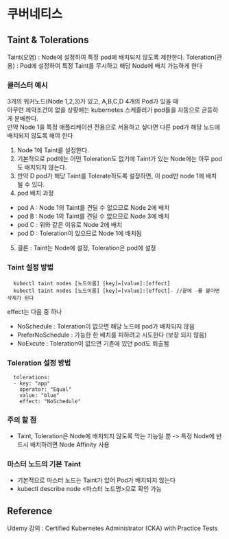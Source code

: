 # 쿠버네티스

## Taint & Tolerations
Taint(오염) : Node에 설정하여 특정 pod에 배치되지 않도록 제한한다.
Toleration(관용) : Pod에 설정하여 특정 Taint를 무시하고 해당 Node에 배치 가능하게 한다

### 클러스터 예시
3개의 워커노드(Node 1,2,3)가 있고, A,B,C,D 4개의 Pod가 있을 때  
아무런 제약조건이 없을 상황에는 kubernetes 스케줄러가 pod들을 자동으로 균등하게 분배한다.  
만약 Node 1을 특정 애플리케이션 전용으로 서용하고 싶다면 다른 pod가 해당 노드에 배치되지 않도록 해야 한다
1. Node 1에 Taint를 설정한다.
2. 기본적으로 pod에는 어떤 Toleration도 없기에 Taint가 있는 Node에는 아무 pod도 배치되지 않는다.
3. 만약 D pod가 해당 Taint를 Tolerate하도록 설정하면, 이 pod만 node 1에 배치 될 수 있다.
4. pod 배치 과정
  - pod A : Node 1의 Taint를 견딜 수 없으므로 Node 2에 배치
  - pod B : Node 1의 Taint를 견딜 수 없으므로 Node 3에 배치
  - pod C : 위와 같은 이유로 Node 2에 배치
  - pod D : Toleration이 있으므로 Node 1에 배치됨
5. 결론 : Taint는 Node에 설정, Toleration은 pod에 설정

### Taint 설정 방법
```
  kubectl taint nodes [노드이름] [key]=[value]:[effect]
  kubectl taint nodes [노드이름] [key]=[value]:[effect]- //끝에 -를 붙이면 삭제가 된다
```
effect는 다음 중 하나
- NoSchedule : Toleration이 없으면 해당 노드에 pod가 배치되지 않음
- PreferNoSchedule : 가능한 한 배치를 피하려고 시도한다 (보장 되지 않음)
- NoExcute : Toleration이 없으면 기존에 있던 pod도 퇴출됨

### Toleration 설정 방법
```
  tolerations:
  - key: "app"
    operator: "Equal"
    value: "blue"
    effect: "NoSchedule"
```

### 주의 할 점
- Taint, Toleration은 Node에 배치되지 않도록 막는 기능일 뿐 -> 특정 Node에 반드시 배치하려면 Node Affinity 사용

### 마스터 노드의 기본 Taint
- 기본적으로 마스터 노드는 Taint가 있어 Pod가 배치되지 않는다
- kubectl describe node <마스터 노드명>으로 확인 가능

## Reference
Udemy 강의 : Certified Kubernetes Administrator (CKA) with Practice Tests